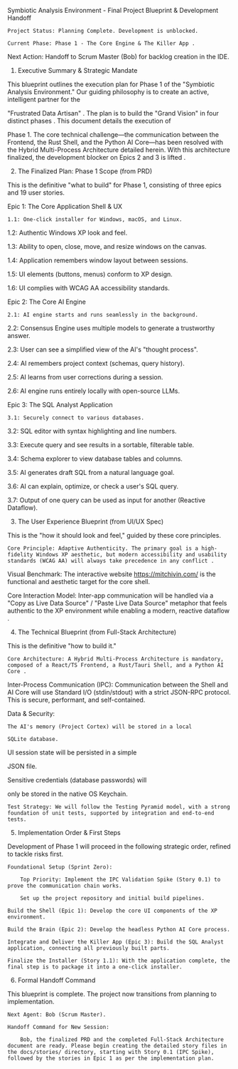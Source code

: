 Symbiotic Analysis Environment - Final Project Blueprint & Development Handoff

    Project Status: Planning Complete. Development is unblocked.

    Current Phase: Phase 1 - The Core Engine & The Killer App .

Next Action: Handoff to Scrum Master (Bob) for backlog creation in the IDE.

1. Executive Summary & Strategic Mandate

This blueprint outlines the execution plan for Phase 1 of the "Symbiotic Analysis Environment." Our guiding philosophy is to create an active, intelligent partner for the 

"Frustrated Data Artisan" . The plan is to build the "Grand Vision" in four distinct phases . This document details the execution of 

Phase 1. The core technical challenge—the communication between the Frontend, the Rust Shell, and the Python AI Core—has been resolved with the Hybrid Multi-Process Architecture detailed herein. With this architecture finalized, the development blocker on Epics 2 and 3 is lifted .

2. The Finalized Plan: Phase 1 Scope (from PRD)

This is the definitive "what to build" for Phase 1, consisting of three epics and 19 user stories.

Epic 1: The Core Application Shell & UX 

    1.1: One-click installer for Windows, macOS, and Linux.

1.2: Authentic Windows XP look and feel.

1.3: Ability to open, close, move, and resize windows on the canvas.

1.4: Application remembers window layout between sessions.

1.5: UI elements (buttons, menus) conform to XP design.

1.6: UI complies with WCAG AA accessibility standards.

Epic 2: The Core AI Engine 

    2.1: AI engine starts and runs seamlessly in the background.

2.2: Consensus Engine uses multiple models to generate a trustworthy answer.

2.3: User can see a simplified view of the AI's "thought process".

2.4: AI remembers project context (schemas, query history).

2.5: AI learns from user corrections during a session.

2.6: AI engine runs entirely locally with open-source LLMs.

Epic 3: The SQL Analyst Application 

    3.1: Securely connect to various databases.

3.2: SQL editor with syntax highlighting and line numbers.

3.3: Execute query and see results in a sortable, filterable table.

3.4: Schema explorer to view database tables and columns.

3.5: AI generates draft SQL from a natural language goal.

3.6: AI can explain, optimize, or check a user's SQL query.

3.7: Output of one query can be used as input for another (Reactive Dataflow).

3. The User Experience Blueprint (from UI/UX Spec)

This is the "how it should look and feel," guided by these core principles.

    Core Principle: Adaptive Authenticity. The primary goal is a high-fidelity Windows XP aesthetic, but modern accessibility and usability standards (WCAG AA) will always take precedence in any conflict .

Visual Benchmark: The interactive website https://mitchivin.com/ is the functional and aesthetic target for the core shell.

Core Interaction Model: Inter-app communication will be handled via a "Copy as Live Data Source" / "Paste Live Data Source" metaphor that feels authentic to the XP environment while enabling a modern, reactive dataflow .

4. The Technical Blueprint (from Full-Stack Architecture)

This is the definitive "how to build it."

    Core Architecture: A Hybrid Multi-Process Architecture is mandatory, composed of a React/TS Frontend, a Rust/Tauri Shell, and a Python AI Core .

Inter-Process Communication (IPC): Communication between the Shell and AI Core will use Standard I/O (stdin/stdout) with a strict JSON-RPC protocol. This is secure, performant, and self-contained.

Data & Security:

    The AI's memory (Project Cortex) will be stored in a local 

    SQLite database.

UI session state will be persisted in a simple 

JSON file.

Sensitive credentials (database passwords) will 

only be stored in the native OS Keychain.

    Test Strategy: We will follow the Testing Pyramid model, with a strong foundation of unit tests, supported by integration and end-to-end tests.

5. Implementation Order & First Steps

Development of Phase 1 will proceed in the following strategic order, refined to tackle risks first.

    Foundational Setup (Sprint Zero):

        Top Priority: Implement the IPC Validation Spike (Story 0.1) to prove the communication chain works.

        Set up the project repository and initial build pipelines.

    Build the Shell (Epic 1): Develop the core UI components of the XP environment.

    Build the Brain (Epic 2): Develop the headless Python AI Core process.

    Integrate and Deliver the Killer App (Epic 3): Build the SQL Analyst application, connecting all previously built parts.

    Finalize the Installer (Story 1.1): With the application complete, the final step is to package it into a one-click installer.

6. Formal Handoff Command

This blueprint is complete. The project now transitions from planning to implementation.

    Next Agent: Bob (Scrum Master).

    Handoff Command for New Session:

        Bob, the finalized PRD and the completed Full-Stack Architecture document are ready. Please begin creating the detailed story files in the docs/stories/ directory, starting with Story 0.1 (IPC Spike), followed by the stories in Epic 1 as per the implementation plan.